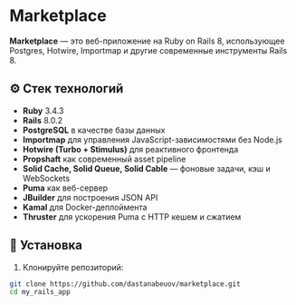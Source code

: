 # Marketplace

**Marketplace** — это веб-приложение на Ruby on Rails 8, использующее Postgres, Hotwire, Importmap и другие современные инструменты Rails 8.

## ⚙️ Стек технологий

- **Ruby** 3.4.3
- **Rails** 8.0.2
- **PostgreSQL** в качестве базы данных
- **Importmap** для управления JavaScript-зависимостями без Node.js
- **Hotwire (Turbo + Stimulus)** для реактивного фронтенда
- **Propshaft** как современный asset pipeline
- **Solid Cache, Solid Queue, Solid Cable** — фоновые задачи, кэш и WebSockets
- **Puma** как веб-сервер
- **JBuilder** для построения JSON API
- **Kamal** для Docker-деплоймента
- **Thruster** для ускорения Puma с HTTP кешем и сжатием

## 🚀 Установка

1. Клонируйте репозиторий:

```bash
git clone https://github.com/dastanabeuov/marketplace.git
cd my_rails_app
